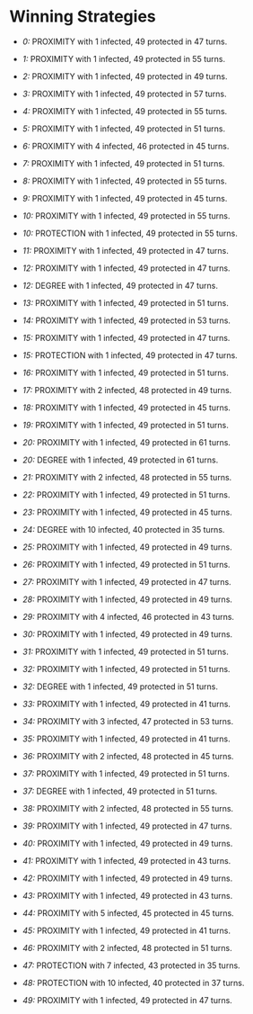 # Winning Strategies

* _0:_ PROXIMITY with 1 infected, 49 protected in 47 turns.


* _1:_ PROXIMITY with 1 infected, 49 protected in 55 turns.


* _2:_ PROXIMITY with 1 infected, 49 protected in 49 turns.


* _3:_ PROXIMITY with 1 infected, 49 protected in 57 turns.


* _4:_ PROXIMITY with 1 infected, 49 protected in 55 turns.


* _5:_ PROXIMITY with 1 infected, 49 protected in 51 turns.


* _6:_ PROXIMITY with 4 infected, 46 protected in 45 turns.


* _7:_ PROXIMITY with 1 infected, 49 protected in 51 turns.


* _8:_ PROXIMITY with 1 infected, 49 protected in 55 turns.


* _9:_ PROXIMITY with 1 infected, 49 protected in 45 turns.


* _10:_ PROXIMITY with 1 infected, 49 protected in 55 turns.


* _10:_ PROTECTION with 1 infected, 49 protected in 55 turns.


* _11:_ PROXIMITY with 1 infected, 49 protected in 47 turns.


* _12:_ PROXIMITY with 1 infected, 49 protected in 47 turns.


* _12:_ DEGREE with 1 infected, 49 protected in 47 turns.


* _13:_ PROXIMITY with 1 infected, 49 protected in 51 turns.


* _14:_ PROXIMITY with 1 infected, 49 protected in 53 turns.


* _15:_ PROXIMITY with 1 infected, 49 protected in 47 turns.


* _15:_ PROTECTION with 1 infected, 49 protected in 47 turns.


* _16:_ PROXIMITY with 1 infected, 49 protected in 51 turns.


* _17:_ PROXIMITY with 2 infected, 48 protected in 49 turns.


* _18:_ PROXIMITY with 1 infected, 49 protected in 45 turns.


* _19:_ PROXIMITY with 1 infected, 49 protected in 51 turns.


* _20:_ PROXIMITY with 1 infected, 49 protected in 61 turns.


* _20:_ DEGREE with 1 infected, 49 protected in 61 turns.


* _21:_ PROXIMITY with 2 infected, 48 protected in 55 turns.


* _22:_ PROXIMITY with 1 infected, 49 protected in 51 turns.


* _23:_ PROXIMITY with 1 infected, 49 protected in 45 turns.


* _24:_ DEGREE with 10 infected, 40 protected in 35 turns.


* _25:_ PROXIMITY with 1 infected, 49 protected in 49 turns.


* _26:_ PROXIMITY with 1 infected, 49 protected in 51 turns.


* _27:_ PROXIMITY with 1 infected, 49 protected in 47 turns.


* _28:_ PROXIMITY with 1 infected, 49 protected in 49 turns.


* _29:_ PROXIMITY with 4 infected, 46 protected in 43 turns.


* _30:_ PROXIMITY with 1 infected, 49 protected in 49 turns.


* _31:_ PROXIMITY with 1 infected, 49 protected in 51 turns.


* _32:_ PROXIMITY with 1 infected, 49 protected in 51 turns.


* _32:_ DEGREE with 1 infected, 49 protected in 51 turns.


* _33:_ PROXIMITY with 1 infected, 49 protected in 41 turns.


* _34:_ PROXIMITY with 3 infected, 47 protected in 53 turns.


* _35:_ PROXIMITY with 1 infected, 49 protected in 41 turns.


* _36:_ PROXIMITY with 2 infected, 48 protected in 45 turns.


* _37:_ PROXIMITY with 1 infected, 49 protected in 51 turns.


* _37:_ DEGREE with 1 infected, 49 protected in 51 turns.


* _38:_ PROXIMITY with 2 infected, 48 protected in 55 turns.


* _39:_ PROXIMITY with 1 infected, 49 protected in 47 turns.


* _40:_ PROXIMITY with 1 infected, 49 protected in 49 turns.


* _41:_ PROXIMITY with 1 infected, 49 protected in 43 turns.


* _42:_ PROXIMITY with 1 infected, 49 protected in 49 turns.


* _43:_ PROXIMITY with 1 infected, 49 protected in 43 turns.


* _44:_ PROXIMITY with 5 infected, 45 protected in 45 turns.


* _45:_ PROXIMITY with 1 infected, 49 protected in 41 turns.


* _46:_ PROXIMITY with 2 infected, 48 protected in 51 turns.


* _47:_ PROTECTION with 7 infected, 43 protected in 35 turns.


* _48:_ PROTECTION with 10 infected, 40 protected in 37 turns.


* _49:_ PROXIMITY with 1 infected, 49 protected in 47 turns.


